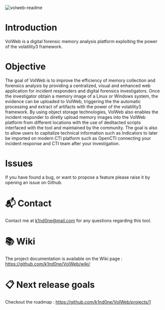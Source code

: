 ![volweb-readme](https://github.com/k1nd0ne/VolWeb/assets/27780432/2c4cec14-b73c-4264-9936-215ca23a55d8)

# Introduction

VolWeb is a digital forensic memory analysis platform exploiting the power of the volatility3 framework.

# Objective

The goal of VolWeb is to improve the efficiency of memory collection and forensics analysis by providing a centralized, visual and enhanced web application for incident responders and digital forensics investigators.
Once the investigator obtain a memory image of a Linux or Windows system, the evidence can be uploaded to VolWeb, triggering the the automatic processing and extract of artifacts with the power of the volatility3 framework. By using object storage technologies, VolWeb also enables the incident responder to diretly upload memory images into the VolWeb platform from different locations with the use of deditacted scripts interfaced with the tool and maintained by the community. The goal is also to allow users to capitalize technical information such as Indicators to later be imported on modern CTI platform such as OpenCTI connecting your incident response and CTI team after your investigation.

# Issues

If you have found a bug, or want to propose a feature please raise it by opening an issue on Github.

# 📬 Contact 

Contact me at k1nd0ne@mail.com for any questions regarding this tool.

# 📚 Wiki 

The project documentation is available on the Wiki page : https://github.com/k1nd0ne/VolWeb/wiki/

# 📋 Next release goals 

Checkout the roadmap : https://github.com/k1nd0ne/VolWeb/projects/1
